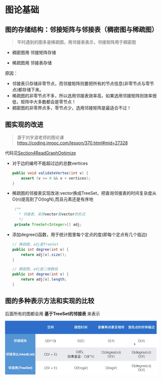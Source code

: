 # 图论基础

## 图的存储结构：邻接矩阵与邻接表（稠密图与稀疏图）

> 平时遇到的图多是稀疏图，用邻接表表示，邻接矩阵用于稠密图

+ 稠密图用 邻接矩阵存储

+ 稀疏图用 邻接表存储

原因：

+ 邻接表只存储非零节点，而邻接矩阵则要把所有的节点信息(非零节点与零节点)都存储下来。
+ 稀疏图的非零节点不多，所以选用邻接表效率高，如果选用邻接矩阵则效率很低，矩阵中大多数都会是零节点！
+ 稠密图的非零界点多，零节点少，选用邻接矩阵是最适合不过！

## 图实现的改进

> 源于刘宇波老师的图论课 https://coding.imooc.com/lesson/370.html#mid=27328

代码见[Section4ReadGraphOptimize](Section4ReadGraphOptimize)

+ 对于边的编号不能超过边的总数vertices
  ```java
  public void validateVertex(int v) {
      assert (v >= 0 && v < vertices);
  }
  ```
+ 稀疏图的邻接表实现改进:vector换成TreeSet，把查询邻接表的时间复杂度从O(n)提高到了O(logN),而且元素还是有序地
  ```java
   /**
     * 邻接表，采用vector套vector的形式
     */
   private TreeSet<Integer>[] adj;
  ```
+ 添加degree()函数，用于统计图里每个定点的度(即每个定点有几个临边)
  ```java
  // 稀疏图，adj是TreeSet
  public int degree(int v) {
      return adj[v].size();
  }
  ```
  
  ```java
  // 稠密图，adj是二维数组
  public int degree(int v) {
      return adj[v].length;
  }
  ```
  
## 图的多种表示方法和实现的比较

后面所有的图都会用 **基于TreeSet的邻接表** 来表示

![图的多种表示方式以及实现的比较](Section4ReadGraphOptimize/图的多种表示方式以及实现的比较.png)


